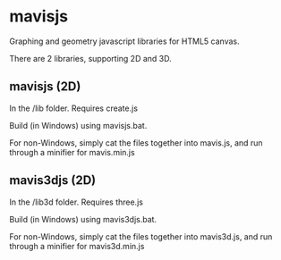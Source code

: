 # mavisjs

Graphing and geometry javascript libraries for HTML5 canvas.

There are 2 libraries, supporting 2D and 3D.

## mavisjs (2D)

In the /lib folder. Requires create.js

Build (in Windows) using mavisjs.bat.

For non-Windows, simply cat the files together into mavis.js, and run through a
minifier for mavis.min.js

## mavis3djs (2D)

In the /lib3d folder. Requires three.js

Build (in Windows) using mavis3djs.bat.

For non-Windows, simply cat the files together into mavis3d.js, and run through a
minifier for mavis3d.min.js

